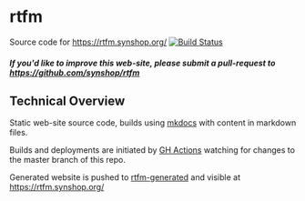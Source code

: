 # rtfm

Source code for https://rtfm.synshop.org/ [![Build Status](https://travis-ci.org/synshop/rtfm.svg?branch=master)](https://travis-ci.org/synshop/rtfm)

##### If you'd like to improve this web-site, please submit a pull-request to https://github.com/synshop/rtfm

## Technical Overview

Static web-site source code, builds using [mkdocs](http://www.mkdocs.org/) with content in markdown files.

Builds and deployments are initiated by [GH Actions](./.github/workflows/ci.yml) watching for changes to the master branch of this repo.

Generated website is pushed to [rtfm-generated](https://github.com/synshop/rtfm-generated) and visible at https://rtfm.synshop.org/


